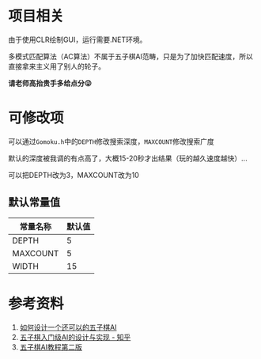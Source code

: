 # 项目相关
由于使用CLR绘制GUI，运行需要.NET环境。

多模式匹配算法（AC算法）不属于五子棋AI范畴，只是为了加快匹配速度，所以直接拿来主义用了别人的轮子。

**请老师高抬贵手多给点分😜**

# 可修改项
可以通过`Gomoku.h`中的`DEPTH`修改搜索深度，`MAXCOUNT`修改搜索广度

默认的深度被我调的有点高了，大概15-20秒才出结果（玩的越久速度越快）...

可以把DEPTH改为3，MAXCOUNT改为10

## 默认常量值
| 常量名称 | 默认值 |
| ----------- | ----------- |
| DEPTH | 5 |
| MAXCOUNT | 5 |
| WIDTH | 15 |


# 参考资料
1. [如何设计一个还可以的五子棋AI](https://kimlongli.github.io/2016/12/14/%E5%A6%82%E4%BD%95%E8%AE%BE%E8%AE%A1%E4%B8%80%E4%B8%AA%E8%BF%98%E5%8F%AF%E4%BB%A5%E7%9A%84%E4%BA%94%E5%AD%90%E6%A3%8BAI/)
2. [五子棋入门级AI的设计与实现 - 知乎](https://zhuanlan.zhihu.com/p/25650252)
3. [五子棋AI教程第二版](https://github.com/lihongxun945/myblog/labels/%E4%BA%94%E5%AD%90%E6%A3%8BAI%E6%95%99%E7%A8%8B%E7%AC%AC%E4%BA%8C%E7%89%88)
